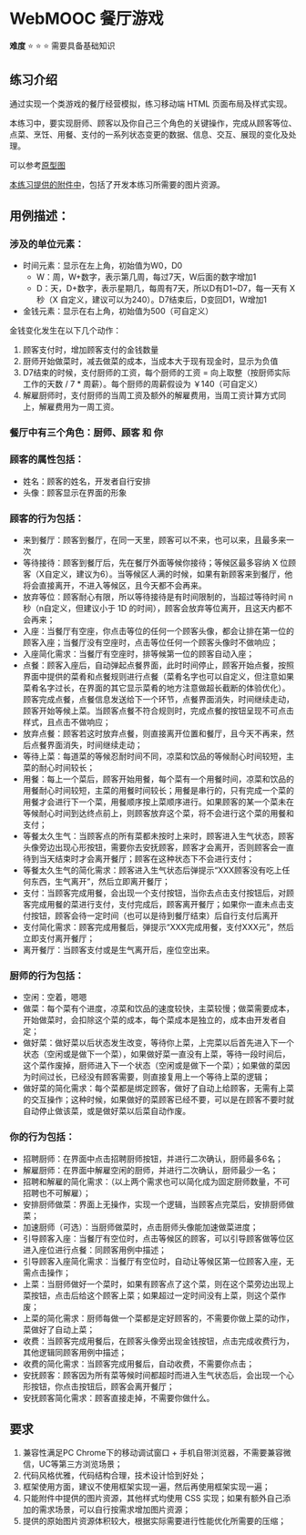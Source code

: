 # WebMOOC 餐厅游戏

**难度** :star: :star: :star: 需要具备基础知识

## 练习介绍

通过实现一个类游戏的餐厅经营模拟，练习移动端 HTML 页面布局及样式实现。

本练习中，要实现厨师、顾客以及你自己三个角色的关键操作，完成从顾客等位、点菜、烹饪、用餐、支付的一系列状态变更的数据、信息、交互、展现的变化及处理。

可以参考[原型图](./asset/restaurant/restaurant_prototype.png)

[本练习提供的附件中](./asset/restaurant/)，包括了开发本练习所需要的图片资源。

## 用例描述：

### 涉及的单位元素：

- 时间元素：显示在左上角，初始值为W0，D0
    - W：周，W+数字，表示第几周，每过7天，W后面的数字增加1
    - D：天，D+数字，表示星期几，每周有7天，所以D有D1~D7，每一天有 X 秒（X 自定义，建议可以为240）。D7结束后，D变回D1，W增加1
- 金钱元素：显示在右上角，初始值为500（可自定义）

金钱变化发生在以下几个动作：

1. 顾客支付时，增加顾客支付的金钱数量
2. 厨师开始做菜时，减去做菜的成本，当成本大于现有现金时，显示为负值
3. D7结束的时候，支付厨师的工资，每个厨师的工资 = 向上取整（按厨师实际工作的天数 / 7 * 周薪）。每个厨师的周薪假设为 ￥140（可自定义）
4. 解雇厨师时，支付厨师的当周工资及额外的解雇费用，当周工资计算方式同上，解雇费用为一周工资。
	
### 餐厅中有三个角色：厨师、顾客 和 你

### 顾客的属性包括：

- 姓名：顾客的姓名，开发者自行安排
- 头像：顾客显示在界面的形象

### 顾客的行为包括：

- 来到餐厅：顾客到餐厅，在同一天里，顾客可以不来，也可以来，且最多来一次
- 等待接待：顾客到餐厅后，先在餐厅外面等候你接待；等候区最多容纳 X 位顾客（X自定义，建议为6）。当等候区人满的时候，如果有新顾客来到餐厅，他将会直接离开，不进入等候区，且今天都不会再来。
- 放弃等位：顾客耐心有限，所以等待接待是有时间限制的，当超过等待时间 n 秒（n自定义，但建议小于 1D 的时间），顾客会放弃等位离开，且这天内都不会再来；
- 入座：当餐厅有空座，你点击等位的任何一个顾客头像，都会让排在第一位的顾客入座；当餐厅没有空座时，点击等位任何一个顾客头像时不做响应；
- 入座简化需求：当餐厅有空座时，排等候第一位的顾客自动入座；
- 点餐：顾客入座后，自动弹起点餐界面，此时时间停止，顾客开始点餐，按照界面中提供的菜肴和点餐规则进行点餐（菜肴名字也可以自定义，但注意如果菜肴名字过长，在界面的其它显示菜肴的地方注意做超长截断的体验优化）。顾客完成点餐，点餐信息发送给下一个环节，点餐界面消失，时间继续走动，顾客开始等候上菜。当顾客点餐不符合规则时，完成点餐的按钮呈现不可点击样式，且点击不做响应；
- 放弃点餐：顾客若这时放弃点餐，则直接离开位置和餐厅，且今天不再来，然后点餐界面消失，时间继续走动；
- 等待上菜：每道菜的等候忍耐时间不同，凉菜和饮品的等候耐心时间较短，主菜的耐心时间较长；
- 用餐：每上一个菜后，顾客开始用餐，每个菜有一个用餐时间，凉菜和饮品的用餐耐心时间较短，主菜的用餐时间较长；用餐是串行的，只有完成一个菜的用餐才会进行下一个菜，用餐顺序按上菜顺序进行。如果顾客的某一个菜未在等候耐心时间到达终点前上，则顾客放弃这个菜，将不会进行这个菜的用餐和支付；
- 等餐太久生气：当顾客点的所有菜都未按时上来时，顾客进入生气状态，顾客头像旁边出现心形按钮，需要你去安抚顾客，顾客才会离开，否则顾客会一直待到当天结束时才会离开餐厅；顾客在这种状态下不会进行支付；
- 等餐太久生气的简化需求：顾客进入生气状态后弹提示“XXX顾客没有吃上任何东西，生气离开”，然后立即离开餐厅；
- 支付：当顾客完成用餐，会出现一个支付按钮，当你去点击支付按钮后，对顾客完成用餐的菜进行支付，支付完成后，顾客离开餐厅；如果你一直未点击支付按钮，顾客会待一定时间（也可以是待到餐厅结束）后自行支付后离开
- 支付简化需求：顾客完成用餐后，弹提示“XXX完成用餐，支付XXX元”，然后立即支付离开餐厅；
- 离开餐厅：当顾客支付或是生气离开后，座位空出来。
	
### 厨师的行为包括：

- 空闲：空着，嗯嗯
- 做菜：每个菜有个进度，凉菜和饮品的速度较快，主菜较慢；做菜需要成本，开始做菜时，会扣除这个菜的成本，每个菜成本是独立的，成本由开发者自定；
- 做好菜：做好菜以后状态发生改变，等待你上菜，上完菜以后首先进入下一个状态（空闲或是做下一个菜），如果做好菜一直没有上菜，等待一段时间后，这个菜作废掉，厨师进入下一个状态（空闲或是做下一个菜）；如果做的菜因为时间过长，已经没有顾客需要，则直接复用上一个等待上菜的逻辑；
- 做好菜的简化需求：每个菜都是绑定顾客，做好了自动上给顾客，无需有上菜的交互操作；这种时候，如果做好的菜顾客已经不要，可以是在顾客不要时就自动停止做该菜，或是做好菜以后菜自动作废。

### 你的行为包括：

- 招聘厨师：在界面中点击招聘厨师按钮，并进行二次确认，厨师最多6名；
- 解雇厨师：在界面中解雇空闲的厨师，并进行二次确认，厨师最少一名；
- 招聘和解雇的简化需求：（以上两个需求也可以简化成为固定厨师数量，不可招聘也不可解雇）；
- 安排厨师做菜：界面上无操作，实现一个逻辑，当顾客点完菜后，安排厨师做菜；
- 加速厨师（可选）：当厨师做菜时，点击厨师头像能加速做菜进度；
- 引导顾客入座：当餐厅有空位时，点击等候区的顾客，可以引导顾客做等位区进入座位进行点餐：同顾客用例中描述；
- 引导顾客入座简化需求：当餐厅有空位时，自动让等候区第一位顾客入座，无需点击操作；
- 上菜：当厨师做好一个菜时，如果有顾客点了这个菜，则在这个菜旁边出现上菜按钮，点击后给这个顾客上菜；如果超过一定时间没有上菜，则这个菜作废；
- 上菜的简化需求：厨师每做一个菜都是定好顾客的，不需要你做上菜的动作，菜做好了自动上菜；
- 收费：当顾客完成用餐后，在顾客头像旁出现金钱按钮，点击完成收费行为，其他逻辑同顾客用例中描述；
- 收费的简化需求：当顾客完成用餐后，自动收费，不需要你点击；
- 安抚顾客：顾客因为所有菜等候时间都超时而进入生气状态后，会出现一个心形按钮，你点击按钮后，顾客会离开餐厅；
- 安抚顾客简化需求：顾客直接走掉，不需要你做什么。

## 要求

1. 兼容性满足PC Chrome下的移动调试窗口 + 手机自带浏览器，不需要兼容微信，UC等第三方浏览场景；
2. 代码风格优雅，代码结构合理，技术设计恰到好处；
3. 框架使用方面，建议不使用框架实现一遍，然后再使用框架实现一遍；
4. 只能附件中提供的图片资源，其他样式均使用 CSS 实现；如果有额外自己添加的需求场景，可以自行按需求增加图片资源；
5. 提供的原始图片资源体积较大，根据实际需要进行性能优化所需要的压缩；
